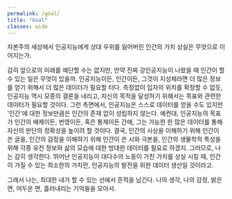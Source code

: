 ```yaml
---
permalink: /goal/
title: "Goal"
classes: wide
---
```


자본주의 세상에서 인공지능에게 상대 우위를 잃어버린 인간의 가치 상실은 무엇으로 이어지는가.

감히 앞으로의 미래를 예단할 수는 없지만, 만약 진짜 강인공지능이 나왔을 때 인간이 할 수 있는 일은 무엇이 있을까. 인공지능이든, 인간이든, 그것이 지성체라면 더 많은 정보를 얻기 위해서 더 많은 데이터가 필요할 터다. 측정없이 입자의 위치를 확정할 수 없듯, 인공지능 역시 모종의 결론을 내리고, 자신의 목적을 달성하기 위해서는 목표와 관련한 데이터가 필요할 것이다. 그런 측면에서, 인공지능은 스스로 데이터를 얻을 수도 있지만 '인간'에 대한 정보만큼은 인간의 존재 없이 성립하지 않는다. 예컨대, 인공지능의 목표가 인간의 배제이든, 번영이든, 혹은 통제이든 간에, 그는 가능한 한 많은 데이터를 통해 자신의 판단의 정확성을 높이려 할 것이다. 결국, 인간의 사상을 이해하기 위해 인간이 쓴 글을, 인간의 감정을 이해하기 위해 인간이 쓴 시와 극본을, 인간의 생물학적 특성을 위해 각종 유전 정보와 삶의 모습에 대한 방대한 데이터를 필요로 하겠지. 그러므로, 나는 감히 생각한다. 뛰어난 인공지능이 대다수의 노동이 가진 가치를 상실 시킬 때, 인간이 가질 수 있는 최소한의 가치란, 인공지능의 발전을 위한 데이터 생산일 것이라고. 

그래서 나는, 최대한 내가 할 수 있는 선에서 흔적을 남긴다. 나의 생각, 나의 감정, 밝은 면, 어두운 면, 흘러내리는 기억들을 모아서. 